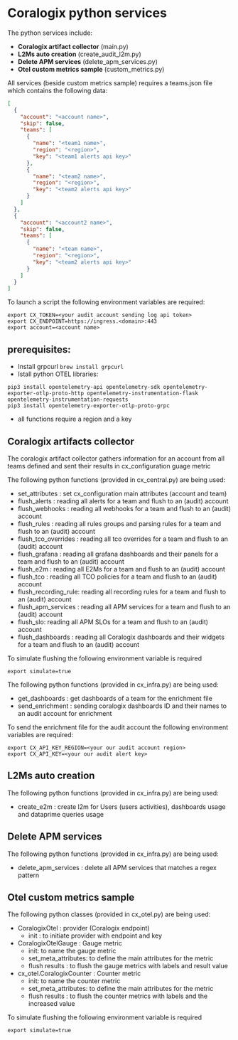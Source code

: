 # Coralogix python services

The python services include:
- **Coralogix artifact collector** (main.py)
- **L2Ms auto creation** (create_audit_l2m.py)
- **Delete APM services** (delete_apm_services.py)
- **Otel custom metrics sample** (custom_metrics.py)

All services (beside custom metrics sample) requires a teams.json file which contains the following data:
```json
[
  {
    "account": "<account name>",
    "skip": false,
    "teams": [
      {
        "name": "<team1 name>",
        "region": "<region>",
        "key": "<team1 alerts api key>"
      },
      {
        "name": "<team2 name>",
        "region": "<region>",
        "key": "<team2 alerts api key>"
      }
    ]
  },
  {
    "account": "<account2 name>",
    "skip": false,
    "teams": [
      {
        "name": "<team name>",
        "region": "<region>",
        "key": "<team2 alerts api key>"
      }
    ]
  }
]
```

To launch a script the following environment variables are required:
```shell
export CX_TOKEN=<your audit account sending log api token>
export CX_ENDPOINT=https://ingress.<domain>:443
export account=<account name> 
```
## prerequisites:
- Install grpcurl ```brew install grpcurl``` 
- Istall python OTEL libraries: 
```
pip3 install opentelemetry-api opentelemetry-sdk opentelemetry-exporter-otlp-proto-http opentelemetry-instrumentation-flask opentelemetry-instrumentation-requests
pip3 install opentelemetry-exporter-otlp-proto-grpc
```
- all functions require a region and a key

## Coralogix artifacts collector
The coralogix artifact collector gathers information for an account from all teams defined and sent their results in cx_configuration guage metric

The following python functions (provided in cx_central.py) are being used:
- set_attributes : set cx_configuration main attributes (account and team)
- flush_alerts : reading all alerts for a team and flush to an (audit) account
- flush_webhooks :  reading all webhooks for a team and flush to an (audit) account
- flush_rules :  reading all rules groups and parsing rules for a team and flush to an (audit) account
- flush_tco_overrides :  reading all tco overrides for a team and flush to an (audit) account
- flush_grafana :  reading all grafana dashboards and their panels for a team and flush to an (audit) account
- flush_e2m :  reading all E2Ms for a team and flush to an (audit) account
- flush_tco : reading all TCO policies for a team and flush to an (audit) account
- flush_recording_rule:  reading all recording rules for a team and flush to an (audit) account
- flush_apm_services :  reading all APM services for a team and flush to an (audit) account
- flush_slo: reading all APM SLOs for a team and flush to an (audit) account
- flush_dashboards :  reading all Coralogix dashboards and their widgets for a team and flush to an (audit) account

To simulate flushing the following environment variable is required
```shell
export simulate=true
```

The following python functions (provided in cx_infra.py) are being used:
- get_dashboards : get dashboards of a team for the enrichment file
- send_enrichment :  sending coralogix dashboards ID and their names to an audit account for enrichment

To send the enrichment file for the audit account the following environment variables are required:
```shell
export CX_API_KEY_REGION=<your our audit account region>
export CX_API_KEY=<your our audit alert key>
```

## L2Ms auto creation
The following python functions (provided in cx_infra.py) are being used:
- create_e2m : create l2m for Users (users activities), dashboards usage and dataprime queries usage

## Delete APM services
The following python functions (provided in cx_infra.py) are being used:
- delete_apm_services : delete all APM services that matches a regex pattern

## Otel custom metrics sample
The following python classes (provided in cx_otel.py) are being used:
- CoralogixOtel : provider (Coralogix endpoint)
  - init : to initiate provider with endpoint and key
- CoralogixOtelGauge : Gauge metric
  - init: to name the gauge metric
  - set_meta_attributes: to define the main attributes for the metric
  - flush results : to flush the gauge metrics with labels and result value
- cx_otel.CoralogixCounter : Counter metric
  - init: to name the counter metric
  - set_meta_attributes: to define the main attributes for the metric
  - flush results : to flush the counter metrics with labels and the increased value

To simulate flushing the following environment variable is required
```shell
export simulate=true
```

